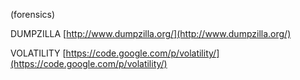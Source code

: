 (forensics)

DUMPZILLA
[http://www.dumpzilla.org/](http://www.dumpzilla.org/)


VOLATILITY
[https://code.google.com/p/volatility/](https://code.google.com/p/volatility/)